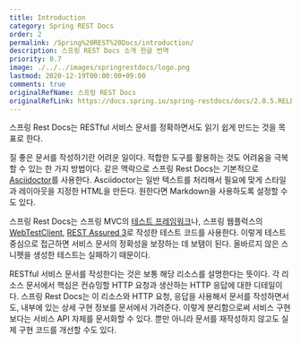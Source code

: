 ```yaml
---
title: Introduction
category: Spring REST Docs
order: 2
permalink: /Spring%20REST%20Docs/introduction/
description: 스프링 REST Docs 소개 한글 번역
priority: 0.7
image: ./../../images/springrestdocs/logo.png
lastmod: 2020-12-19T00:00:00+09:00
comments: true
originalRefName: 스프링 REST Docs
originalRefLink: https://docs.spring.io/spring-restdocs/docs/2.0.5.RELEASE/reference/html5/#introduction
---
```


스프링 Rest Docs는 RESTful 서비스 문서를 정확하면서도 읽기 쉽게 만드는 것을 목표로 한다.

질 좋은 문서를 작성하기란 어려운 일이다. 적합한 도구를 활용하는 것도 어려움을 극복할 수 있는 한 가지 방법이다. 같은 맥락으로 스프링 Rest Docs는 기본적으로 [Asciidoctor](https://asciidoctor.org/)를 사용한다. Asciidoctor는 일반 텍스트를 처리해서 필요에 맞게 스타일과 레이아웃을 지정한 HTML을 만든다. 원한다면 Markdown을 사용하도록 설정할 수도 있다.

스프링 Rest Docs는 스프링 MVC의 [테스트 프레임워크](https://docs.spring.io/spring-framework/docs/5.0.x/spring-framework-reference/testing.html#spring-mvc-test-framework)나, 스프링 웹플럭스의 [WebTestClient](https://docs.spring.io/spring-framework/docs/5.0.x/spring-framework-reference/testing.html#webtestclient), [REST Assured 3](http://rest-assured.io/)로 작성한 테스트 코드를 사용한다. 이렇게 테스트 중심으로 접근하면 서비스 문서의 정확성을 보장하는 데 보탬이 된다. 올바르지 않은 스니펫을 생성한 테스트는 실패하기 때문이다.

RESTful 서비스 문서를 작성한다는 것은 보통 해당 리소스를 설명한다는 뜻이다. 각 리소스 문서에서 핵심은 컨슈밍할 HTTP 요청과 생산하는 HTTP 응답에 대한 디테일이다. 스프링 Rest Docs는 이 리소스와 HTTP 요청, 응답을 사용해서 문서를 작성하면서도, 내부에 있는 상세 구현 정보를 문서에서 가려준다. 이렇게 분리함으로써 서비스 구현보다는 서비스 API 자체를 문서화할 수 있다. 뿐만 아니라 문서를 재작성하지 않고도 실제 구현 코드를 개선할 수도 있다.